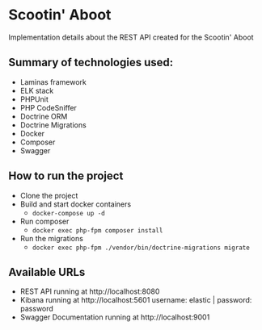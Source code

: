 # Scootin' Aboot

Implementation details about the REST API created for the Scootin' Aboot

## Summary of technologies used:

- Laminas framework
- ELK stack
- PHPUnit
- PHP CodeSniffer
- Doctrine ORM
- Doctrine Migrations
- Docker
- Composer
- Swagger

## How to run the project

- Clone the project 
- Build and start docker containers
  - `docker-compose up -d`
- Run composer
  - `docker exec php-fpm composer install`
- Run the migrations
  - `docker exec php-fpm ./vendor/bin/doctrine-migrations migrate`

## Available URLs

- REST API running at http://localhost:8080
- Kibana running at http://localhost:5601 username: elastic | password: password
- Swagger Documentation running at http://localhost:9001